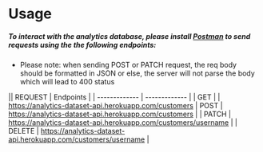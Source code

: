 # Usage
##### To interact with the analytics database, please install [Postman](https://www.postman.com) to send requests using the the following endpoints:

- Please note: when sending POST or PATCH request, the req body should be formatted in JSON or else, the server will not parse the body which will lead to 400 status


|| REQUEST  | Endpoints |
| ------------- | ------------- |
| GET |   | https://analytics-dataset-api.herokuapp.com/customers
| POST  | https://analytics-dataset-api.herokuapp.com/customers |
| PATCH | https://analytics-dataset-api.herokuapp.com/customers/username |
| DELETE | https://analytics-dataset-api.herokuapp.com/customers/username | 
